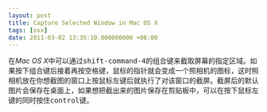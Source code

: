 ```yaml
---
layout: post
title: Capture Selected Window in Mac OS X
tags: [osx]
date: 2011-03-02 13:35:10.000000000 +08:00
---
```

在*Mac OS X*中可以通过<kbd>shift-command-4</kbd>的组合键来截取屏幕的指定区域。如果按下组合键后接着再按空格键，鼠标的指针就会变成一个照相机的图标，这时照相机放在你想截图的窗口上按鼠标左键后就执行了对该窗口的截屏。截屏后的默认图片会保存在桌面上，如果想把截出来的图片保存在剪贴板中，可以在按下鼠标左键的同时按住<kbd>control</kbd>键。
